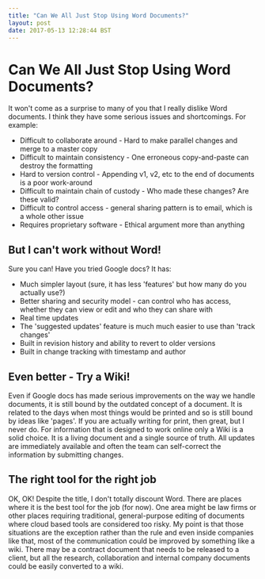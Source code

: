 ```yaml
---
title: "Can We All Just Stop Using Word Documents?"
layout: post
date: 2017-05-13 12:28:44 BST
---
```


# Can We All Just Stop Using Word Documents?
It won't come as a surprise to many of you that I really dislike Word documents. I think they have some serious issues and shortcomings. For example:

* Difficult to collaborate around - Hard to make parallel changes and merge to a master copy
* Difficult to maintain consistency - One erroneous copy-and-paste can destroy the formatting
* Hard to version control - Appending v1, v2, etc to the end of documents is a poor work-around
* Difficult to maintain chain of custody - Who made these changes? Are these valid?
* Difficult to control access - general sharing pattern is to email, which is a whole other issue
* Requires proprietary software - Ethical argument more than anything

## But I can't work without Word!
Sure you can! Have you tried Google docs? It has:

* Much simpler layout (sure, it has less 'features' but how many do you actually use?)
* Better sharing and security model - can control who has access, whether they can view or edit and who they can share with
* Real time updates
* The 'suggested updates' feature is much much easier to use than 'track changes'
* Built in revision history and ability to revert to older versions 
* Built in change tracking with timestamp and author

## Even better - Try a Wiki!
Even if Google docs has made serious improvements on the way we handle documents, it is still bound by the outdated concept of a document. It is related to the days when most things would be printed and so is still bound by ideas like 'pages'. If you are actually writing for print, then great, but I never do. For information that is designed to work online only a Wiki is a solid choice. It is a living document and a single source of truth. All updates are immediately available and often the team can self-correct the information by submitting changes.

## The right tool for the right job
OK, OK! Despite the title, I don't totally discount Word. There are places where it is the best tool for the job (for now). One area might be law firms or other places requiring traditional, general-purpose editing of documents where cloud based tools are considered too risky.
My point is that those situations are the exception rather than the rule and even inside companies like that, most of the communication could be improved by something like a wiki. There may be a contract document that needs to be released to a client, but all the research, collaboration and internal company documents could be easily converted to a wiki.
